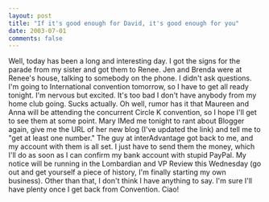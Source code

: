 ```yaml
---
layout: post
title: "If it's good enough for David, it's good enough for you"
date: 2003-07-01
comments: false
---
```

Well, today has been a long and interesting day. I got the signs for the
parade from my sister and got them to Renee. Jen and Brenda were at Renee's
house, talking to somebody on the phone. I didn't ask questions. I'm going to
International convention tomorrow, so I have to get all ready tonight. I'm
nervous but excited. It's too bad I don't have anybody from my home club
going. Sucks actually. Oh well, rumor has it that Maureen and Anna will be
attending the concurrent Circle K convention, so I hope I'll get to see them
at some point. Mary IMed me tonight to rant about Blogger again, give me the
URL of her new blog (I've updated the link) and tell me to "get at least one
number." The guy at interAdvantage got back to me, and my account with them is
all set. I just have to send them the money, which I'll do as soon as I can
confirm my bank account with stupid PayPal. My notice will be running in the
Lombardian and VP Review this Wednesday (go out and get yourself a piece of
history, I'm finally starting my own business). Other than that, I don't think
I have anything to say. I'm sure I'll have plenty once I get back from
Convention. Ciao!

